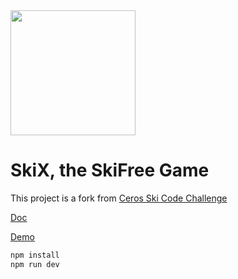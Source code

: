 <img src="https://i.imgur.com/E6d4jv7.png" height="200"  />

# SkiX, the SkiFree Game

This project is a fork from [Ceros Ski Code Challenge](https://github.com/tobbie/ceros-ski-master)


[Doc](https://web2solutions.github.io/skix/code)

[Demo](https://skix.vercel.app/)

```bash
npm install
npm run dev
```

